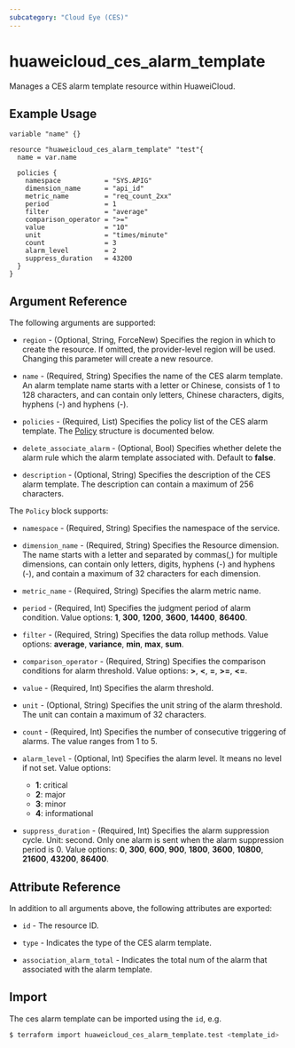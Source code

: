 ```yaml
---
subcategory: "Cloud Eye (CES)"
---
```


# huaweicloud_ces_alarm_template

Manages a CES alarm template resource within HuaweiCloud.

## Example Usage

```hcl
variable "name" {}

resource "huaweicloud_ces_alarm_template" "test"{
  name = var.name

  policies {
    namespace           = "SYS.APIG"
    dimension_name      = "api_id"
    metric_name         = "req_count_2xx"
    period              = 1
    filter              = "average"
    comparison_operator = ">="
    value               = "10"
    unit                = "times/minute"
    count               = 3
    alarm_level         = 2
    suppress_duration   = 43200
  }
}
```

## Argument Reference

The following arguments are supported:

* `region` - (Optional, String, ForceNew) Specifies the region in which to create the resource.
  If omitted, the provider-level region will be used. Changing this parameter will create a new resource.

* `name` - (Required, String) Specifies the name of the CES alarm template.
  An alarm template name starts with a letter or Chinese, consists of 1 to 128 characters,
  and can contain only letters, Chinese characters, digits, hyphens (-) and hyphens (-).

* `policies` - (Required, List) Specifies the policy list of the CES alarm template.
The [Policy](#CesAlarmTemplate_Policy) structure is documented below.

* `delete_associate_alarm` - (Optional, Bool) Specifies whether delete the alarm rule which the alarm
  template associated with. Default to **false**.

* `description` - (Optional, String) Specifies the description of the CES alarm template.
  The description can contain a maximum of 256 characters.

<a name="CesAlarmTemplate_Policy"></a>
The `Policy` block supports:

* `namespace` - (Required, String) Specifies the namespace of the service.

* `dimension_name` - (Required, String) Specifies the Resource dimension.
  The name starts with a letter and separated by commas(,) for multiple dimensions,
  can contain only letters, digits, hyphens (-) and hyphens (-),
  and contain a maximum of 32 characters for each dimension.

* `metric_name` - (Required, String) Specifies the alarm metric name.

* `period` - (Required, Int) Specifies the judgment period of alarm condition.
  Value options: **1**, **300**, **1200**, **3600**, **14400**, **86400**.

* `filter` - (Required, String) Specifies the data rollup methods.
  Value options: **average**, **variance**, **min**, **max**, **sum**.

* `comparison_operator` - (Required, String) Specifies the comparison conditions for alarm threshold.
  Value options: **>**, **<**, **=**, **>=**, **<=**.

* `value` - (Required, Int) Specifies the alarm threshold.

* `unit` - (Optional, String) Specifies the unit string of the alarm threshold.
  The unit can contain a maximum of 32 characters.

* `count` - (Required, Int) Specifies the number of consecutive triggering of alarms.  The value ranges from 1 to 5.

* `alarm_level` - (Optional, Int) Specifies the alarm level. It means no level if not set. Value options:
  + **1**: critical
  + **2**: major
  + **3**: minor
  + **4**: informational

* `suppress_duration` - (Required, Int) Specifies the alarm suppression cycle. Unit: second.
  Only one alarm is sent when the alarm suppression period is 0.
  Value options: **0**, **300**, **600**, **900**, **1800**, **3600**, **10800**, **21600**,
  **43200**, **86400**.

## Attribute Reference

In addition to all arguments above, the following attributes are exported:

* `id` - The resource ID.

* `type` - Indicates the type of the CES alarm template.

* `association_alarm_total` - Indicates the total num of the alarm that associated with the alarm template.

## Import

The ces alarm template can be imported using the `id`, e.g.

```bash
$ terraform import huaweicloud_ces_alarm_template.test <template_id>
```
